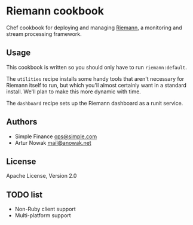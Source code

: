 # Riemann cookbook
Chef cookbook for deploying and managing [Riemann](http://riemann.io), a
monitoring and stream processing framework.

## Usage
This cookbook is written so you should only have to run `riemann:default`.

The `utilities` recipe installs some handy tools that aren't necessary for
Riemann itself to run, but which you'll almost certainly want in a standard
install. We'll plan to make this more dynamic with time.

The `dashboard` recipe sets up the Riemann dashboard as a runit service.

## Authors
* Simple Finance <ops@simple.com>
* Artur Nowak <mail@anowak.net>

## License
Apache License, Version 2.0

## TODO list
* Non-Ruby client support
* Multi-platform support

